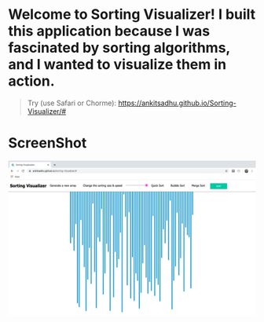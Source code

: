 
# Welcome to Sorting Visualizer! I built this application because I was fascinated by sorting algorithms, and I wanted to visualize them in action.

> Try (use Safari or Chorme): https://ankitsadhu.github.io/Sorting-Visualizer/#

# ScreenShot

![ScreenShoot](images/Screenshot.png)
